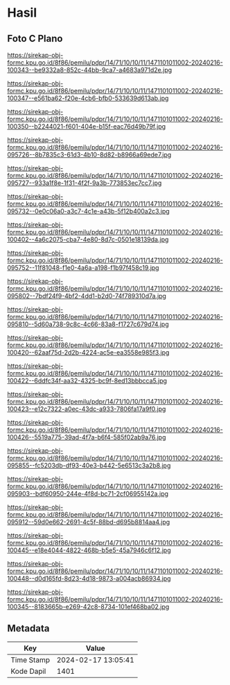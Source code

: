 # Hasil

## Foto C Plano

https://sirekap-obj-formc.kpu.go.id/8f86/pemilu/pdpr/14/71/10/10/11/1471101011002-20240216-100343--be9332a8-852c-44bb-9ca7-a4683a971d2e.jpg

https://sirekap-obj-formc.kpu.go.id/8f86/pemilu/pdpr/14/71/10/10/11/1471101011002-20240216-100347--e561ba62-f20e-4cb6-bfb0-533639d613ab.jpg

https://sirekap-obj-formc.kpu.go.id/8f86/pemilu/pdpr/14/71/10/10/11/1471101011002-20240216-100350--b2244021-f601-404e-b15f-eac76d49b79f.jpg

https://sirekap-obj-formc.kpu.go.id/8f86/pemilu/pdpr/14/71/10/10/11/1471101011002-20240216-095726--8b7835c3-61d3-4b10-8d82-b8966a69ede7.jpg

https://sirekap-obj-formc.kpu.go.id/8f86/pemilu/pdpr/14/71/10/10/11/1471101011002-20240216-095727--933a1f8e-1f31-4f2f-9a3b-773853ec7cc7.jpg

https://sirekap-obj-formc.kpu.go.id/8f86/pemilu/pdpr/14/71/10/10/11/1471101011002-20240216-095732--0e0c06a0-a3c7-4c1e-a43b-5f12b400a2c3.jpg

https://sirekap-obj-formc.kpu.go.id/8f86/pemilu/pdpr/14/71/10/10/11/1471101011002-20240216-100402--4a6c2075-cba7-4e80-8d7c-0501e18139da.jpg

https://sirekap-obj-formc.kpu.go.id/8f86/pemilu/pdpr/14/71/10/10/11/1471101011002-20240216-095752--11f81048-f1e0-4a6a-a198-f1b97f458c19.jpg

https://sirekap-obj-formc.kpu.go.id/8f86/pemilu/pdpr/14/71/10/10/11/1471101011002-20240216-095802--7bdf24f9-4bf2-4dd1-b2d0-74f789310d7a.jpg

https://sirekap-obj-formc.kpu.go.id/8f86/pemilu/pdpr/14/71/10/10/11/1471101011002-20240216-095810--5d60a738-9c8c-4c66-83a8-f1727c679d74.jpg

https://sirekap-obj-formc.kpu.go.id/8f86/pemilu/pdpr/14/71/10/10/11/1471101011002-20240216-100420--62aaf75d-2d2b-4224-ac5e-ea3558e985f3.jpg

https://sirekap-obj-formc.kpu.go.id/8f86/pemilu/pdpr/14/71/10/10/11/1471101011002-20240216-100422--6ddfc34f-aa32-4325-bc9f-8ed13bbbcca5.jpg

https://sirekap-obj-formc.kpu.go.id/8f86/pemilu/pdpr/14/71/10/10/11/1471101011002-20240216-100423--e12c7322-a0ec-43dc-a933-7806fa17a9f0.jpg

https://sirekap-obj-formc.kpu.go.id/8f86/pemilu/pdpr/14/71/10/10/11/1471101011002-20240216-100426--5519a775-39ad-4f7a-b6f4-585f02ab9a76.jpg

https://sirekap-obj-formc.kpu.go.id/8f86/pemilu/pdpr/14/71/10/10/11/1471101011002-20240216-095855--fc5203db-df93-40e3-b442-5e6513c3a2b8.jpg

https://sirekap-obj-formc.kpu.go.id/8f86/pemilu/pdpr/14/71/10/10/11/1471101011002-20240216-095903--bdf60950-244e-4f8d-bc71-2cf06955142a.jpg

https://sirekap-obj-formc.kpu.go.id/8f86/pemilu/pdpr/14/71/10/10/11/1471101011002-20240216-095912--59d0e662-2691-4c5f-88bd-d695b8814aa4.jpg

https://sirekap-obj-formc.kpu.go.id/8f86/pemilu/pdpr/14/71/10/10/11/1471101011002-20240216-100445--e18e4044-4822-468b-b5e5-45a7946c6f12.jpg

https://sirekap-obj-formc.kpu.go.id/8f86/pemilu/pdpr/14/71/10/10/11/1471101011002-20240216-100448--d0d165fd-8d23-4d18-9873-a004acb86934.jpg

https://sirekap-obj-formc.kpu.go.id/8f86/pemilu/pdpr/14/71/10/10/11/1471101011002-20240216-100345--8183665b-e269-42c8-8734-101ef468ba02.jpg


## Metadata

| Key        | Value               |
| ---------- | ------------------- |
| Time Stamp | 2024-02-17 13:05:41 |
| Kode Dapil | 1401                |



